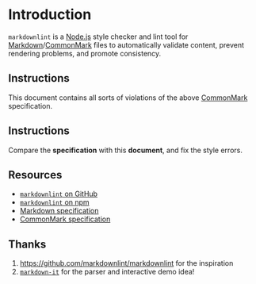 # Introduction

`markdownlint` is a [Node.js](https://nodejs.org/) style checker and lint tool for [Markdown](https://en.wikipedia.org/wiki/Markdown)/[CommonMark](https://commonmark.org/) files to automatically validate content, prevent rendering problems, and promote consistency.

## Instructions

This document contains all sorts of violations of the above [CommonMark](https://commonmark.org/) specification.

## Instructions

Compare the **specification** with this **document**, and fix the style errors.

## Resources

* [`markdownlint` on GitHub](https://github.com/DavidAnson/markdownlint)
* [ `markdownlint` on npm ](https://www.npmjs.com/package/markdownlint)
* [Markdown specification](https://daringfireball.net/projects/markdown/)
*	[CommonMark specification](https://commonmark.org/)

Thanks
---

1. https://github.com/markdownlint/markdownlint for the inspiration
1. [`markdown-it`](https://github.com/markdown-it/markdown-it) for the parser and interactive demo idea!
